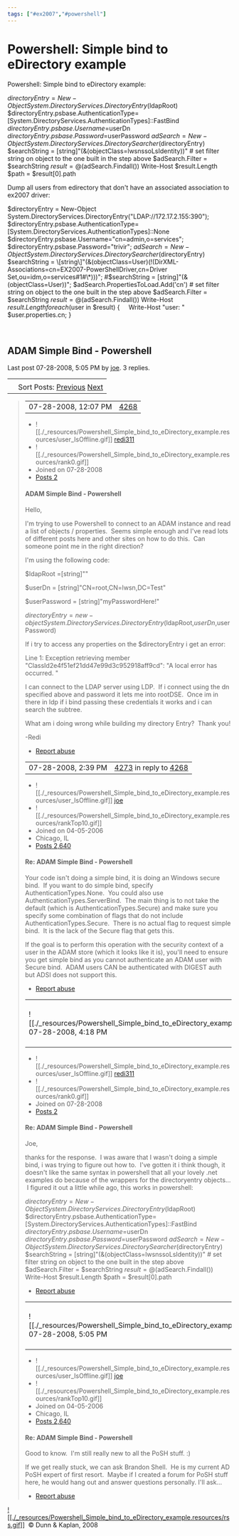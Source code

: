 ```yaml
---
tags: ["#ex2007","#powershell"]
---
```

# Powershell: Simple bind to eDirectory example

Powershell: Simple bind to eDirectory example:

$directoryEntry = New-Object System.DirectoryServices.DirectoryEntry($ldapRoot)
$directoryEntry.psbase.AuthenticationType=\[System.DirectoryServices.AuthenticationTypes\]::FastBind
$directoryEntry.psbase.Username=$userDn
$directoryEntry.psbase.Password=$userPassword
$adSearch = New-Object System.DirectoryServices.DirectorySearcher($directoryEntry)
$searchString = \[string\]"(&(objectClass=lwsnssoLsIdentity))"
\# set filter string on object to the one built in the step above
$adSearch.Filter = $searchString
$result = @($adSearch.Findall())
Write-Host $result.Length
$path = $result\[0\].path

Dump all users from edirectory that don't have an associated association to ex2007 driver:

$directoryEntry = New-Object System.DirectoryServices.DirectoryEntry("LDAP://172.17.2.155:390");
$directoryEntry.psbase.AuthenticationType=\[System.DirectoryServices.AuthenticationTypes\]::None
$directoryEntry.psbase.Username="cn=admin,o=services";
$directoryEntry.psbase.Password="trivir";
$adSearch = New-Object System.DirectoryServices.DirectorySearcher($directoryEntry)
$searchString = \[string\]"(&(objectClass=User)(!(DirXML-Associations=cn=EX2007-PowerShellDriver,cn=Driver Set,ou=idm,o=services#1#\*)))";
#$searchString = \[string\]"(&(objectClass=User))";
$adSearch.PropertiesToLoad.Add('cn')
\# set filter string on object to the one built in the step above
$adSearch.Filter = $searchString
$result = @($adSearch.Findall())
Write-Host $result.Length
foreach ($user in $result) {
    Write-Host "user: " $user.properties.cn;
}

   

## ADAM Simple Bind - Powershell

Last post 07-28-2008, 5:05 PM by [joe](http://directoryprogramming.net/members/joe.aspx). 3 replies.

|     |     |
| --- | --- |
|     |     |
|     | Sort Posts: [Previous](http://directoryprogramming.net/forums/ThreadNavigation.aspx?PostID=4268&NavType=Previous) [Next](http://directoryprogramming.net/forums/ThreadNavigation.aspx?PostID=4268&NavType=Next) |

> |     |     |
> | --- | --- |
> | 07-28-2008, 12:07 PM | [4268](http://directoryprogramming.net/forums/permalink/4268/4268/ShowThread.aspx#4268) |
> 
> * ![[./_resources/Powershell_Simple_bind_to_eDirectory_example.resources/user_IsOffline.gif]] [redi311](http://directoryprogramming.net/members/redi311.aspx)
> * ![[./_resources/Powershell_Simple_bind_to_eDirectory_example.resources/rank0.gif]]
> * Joined on 07-28-2008
> * [Posts 2](http://directoryprogramming.net/search/SearchResults.aspx?u=5004&o=DateDescending)
> 
> #### ADAM Simple Bind - Powershell
> 
> Hello,
> 
> I'm trying to use Powershell to connect to an ADAM instance and read a list of objects / properties.  Seems simple enough and I've read lots of different posts here and other sites on how to do this.  Can someone point me in the right direction?
> 
> I'm using the following code:
> 
> $ldapRoot =\[string\]""
> 
> $userDn = \[string\]"CN=root,CN=lwsn,DC=Test"
> 
> $userPassword = \[string\]"myPasswordHere!"
> 
> $directoryEntry = new-object System.DirectoryServices.DirectoryEntry($ldapRoot,$userDn,$userPassword)
> 
> If i try to access any properties on the $directoryEntry i get an error:
> 
> Line 1: Exception retrieving member "ClassId2e4f51ef21dd47e99d3c952918aff9cd": "A local error has occurred.
> "
> 
> I can connect to the LDAP server using LDP.  If i connect using the dn specified above and password it lets me into rootDSE.  Once im in there in ldp if i bind passing these credentials it works and i can search the subtree.
> 
> What am i doing wrong while building my directory Entry?  Thank you!
> 
> \-Redi
> 
> * [Report abuse](http://directoryprogramming.net/forums/AddPost.aspx?ForumID=1&ReportPostID=4268)
> 
> |     |     |
> | --- | --- |
> | 07-28-2008, 2:39 PM | [4273](http://directoryprogramming.net/forums/permalink/4268/4273/ShowThread.aspx#4273) in reply to [4268](http://directoryprogramming.net/forums/permalink/4268/4268/ShowThread.aspx#4268) |
> 
> * ![[./_resources/Powershell_Simple_bind_to_eDirectory_example.resources/user_IsOffline.gif]] [joe](http://directoryprogramming.net/members/joe.aspx)
> * ![[./_resources/Powershell_Simple_bind_to_eDirectory_example.resources/rankTop10.gif]]
> * Joined on 04-05-2006
> * Chicago, IL
> * [Posts 2,640](http://directoryprogramming.net/search/SearchResults.aspx?u=2103&o=DateDescending)
> 
> #### Re: ADAM Simple Bind - Powershell
> 
> Your code isn't doing a simple bind, it is doing an Windows secure bind.  If you want to do simple bind, specify AuthenticationTypes.None.  You could also use AuthenticationTypes.ServerBind.  The main thing is to not take the default (which is AuthenticationTypes.Secure) and make sure you specify some combination of flags that do not include AuthenticationTypes.Secure.  There is no actual flag to request simple bind.  It is the lack of the Secure flag that gets this.
> 
> If the goal is to perform this operation with the security context of a user in the ADAM store (which it looks like it is), you'll need to ensure you get simple bind as you cannot authenticate an ADAM user with Secure bind.  ADAM users CAN be authenticated with DIGEST auth but ADSI does not support this.
> 
> * [Report abuse](http://directoryprogramming.net/forums/AddPost.aspx?ForumID=1&ReportPostID=4273)
> 
> |     |     |
> | --- | --- |
> | ![[./_resources/Powershell_Simple_bind_to_eDirectory_example.resources/icon_post_show.gif]] 07-28-2008, 4:18 PM | [4278](http://directoryprogramming.net/forums/permalink/4268/4278/ShowThread.aspx#4278) in reply to [4273](http://directoryprogramming.net/forums/permalink/4268/4273/ShowThread.aspx#4273) |
> 
> * ![[./_resources/Powershell_Simple_bind_to_eDirectory_example.resources/user_IsOffline.gif]] [redi311](http://directoryprogramming.net/members/redi311.aspx)
> * ![[./_resources/Powershell_Simple_bind_to_eDirectory_example.resources/rank0.gif]]
> * Joined on 07-28-2008
> * [Posts 2](http://directoryprogramming.net/search/SearchResults.aspx?u=5004&o=DateDescending)
> 
> #### Re: ADAM Simple Bind - Powershell
> 
> Joe,
> 
> thanks for the response.  I was aware that I wasn't doing a simple bind, i was trying to figure out how to.  I've gotten it i think though, it doesn't like the same syntax in powershell that all your lovely .net examples do because of the wrappers for the directoryentry objects...  I figured it out a little while ago, this works in powershell:
> 
> $directoryEntry = New-Object System.DirectoryServices.DirectoryEntry($ldapRoot)
> $directoryEntry.psbase.AuthenticationType=\[System.DirectoryServices.AuthenticationTypes\]::FastBind
> $directoryEntry.psbase.Username=$userDn
> $directoryEntry.psbase.Password=$userPassword
> $adSearch = New-Object System.DirectoryServices.DirectorySearcher($directoryEntry)
> $searchString = \[string\]"(&(objectClass=lwsnssoLsIdentity))"
> \# set filter string on object to the one built in the step above
> $adSearch.Filter = $searchString
> $result = @($adSearch.Findall())
> Write-Host $result.Length
> $path = $result\[0\].path
> 
> * [Report abuse](http://directoryprogramming.net/forums/AddPost.aspx?ForumID=1&ReportPostID=4278)
> 
> |     |     |
> | --- | --- |
> | ![[./_resources/Powershell_Simple_bind_to_eDirectory_example.resources/icon_post_show.gif]] 07-28-2008, 5:05 PM | [4279](http://directoryprogramming.net/forums/permalink/4268/4279/ShowThread.aspx#4279) in reply to [4278](http://directoryprogramming.net/forums/permalink/4268/4278/ShowThread.aspx#4278) |
> 
> * ![[./_resources/Powershell_Simple_bind_to_eDirectory_example.resources/user_IsOffline.gif]] [joe](http://directoryprogramming.net/members/joe.aspx)
> * ![[./_resources/Powershell_Simple_bind_to_eDirectory_example.resources/rankTop10.gif]]
> * Joined on 04-05-2006
> * Chicago, IL
> * [Posts 2,640](http://directoryprogramming.net/search/SearchResults.aspx?u=2103&o=DateDescending)
> 
> #### Re: ADAM Simple Bind - Powershell
> 
> Good to know.  I'm still really new to all the PoSH stuff. :)
> 
> If we get really stuck, we can ask Brandon Shell.  He is my current AD PoSH expert of first resort.  Maybe if I created a forum for PoSH stuff here, he would hang out and answer questions personally. I'll ask...
> 
> * [Report abuse](http://directoryprogramming.net/forums/AddPost.aspx?ForumID=1&ReportPostID=4279)

[![[./_resources/Powershell_Simple_bind_to_eDirectory_example.resources/rss.gif]]](http://directoryprogramming.net/forums/rss.aspx?ForumID=9&PostID=4268) 
© Dunn & Kaplan, 2008

